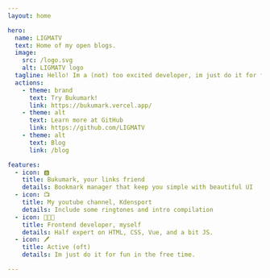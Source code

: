 ```yaml
---
layout: home

hero:
  name: LIGMATV
  text: Home of my open blogs.
  image:
    src: /logo.svg
    alt: LIGMATV logo
  tagline: Hello! Im a (not) too excited developer, im just do it for fun in the free time.
  actions:
    - theme: brand
      text: Try Bukumark!
      link: https://bukumark.vercel.app/
    - theme: alt
      text: Learn more at GitHub
      link: https://github.com/LIGMATV
    - theme: alt
      text: Blog
      link: /blog

features:
  - icon: 🅱️
    title: Bukumark, your links friend
    details: Bookmark manager that keep you simple with beautiful UI
  - icon: 📺
    title: My youtube channel, Kdensport
    details: Include some ringtones and intro compilation
  - icon: 👨🏻‍💻
    title: Frontend developer, myself
    details: Half expert on HTML, CSS, Vue, and a bit JS.
  - icon: 🖊️
    title: Active (oft)
    details: Im just do it for fun in the free time.

---
```


